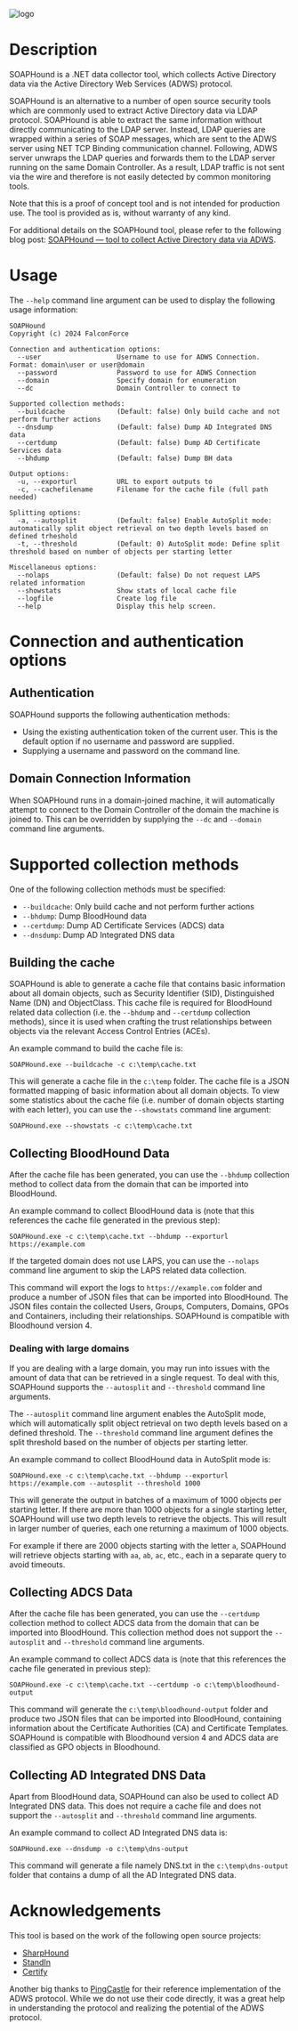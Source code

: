 ![logo](soaphound-logo.png)

# Description

SOAPHound is a .NET data collector tool, which collects Active Directory data via the Active Directory Web Services (ADWS) protocol.

SOAPHound is an alternative to a number of open source security tools which are commonly used to extract Active Directory data via LDAP protocol. SOAPHound is able to extract the same information without directly communicating to the LDAP server. Instead, LDAP queries are wrapped within a series of SOAP messages, which are sent to the ADWS server using NET TCP Binding communication channel. Following, ADWS server unwraps the LDAP queries and forwards them to the LDAP server running on the same Domain Controller. As a result, LDAP traffic is not sent via the wire and therefore is not easily detected by common monitoring tools.

Note that this is a proof of concept tool and is not intended for production use. The tool is provided as is, without warranty of any kind.

For additional details on the SOAPHound tool, please refer to the following blog post: [SOAPHound — tool to collect Active Directory data via ADWS](https://falconforce.nl/soaphound-tool-to-collect-active-directory-data-via-adws/).

# Usage

The `--help` command line argument can be used to display the following usage information:

```
SOAPHound
Copyright (c) 2024 FalconForce

Connection and authentication options:
  --user                   Username to use for ADWS Connection. Format: domain\user or user@domain
  --password               Password to use for ADWS Connection
  --domain                 Specify domain for enumeration
  --dc                     Domain Controller to connect to

Supported collection methods:
  --buildcache             (Default: false) Only build cache and not perform further actions
  --dnsdump                (Default: false) Dump AD Integrated DNS data
  --certdump               (Default: false) Dump AD Certificate Services data
  --bhdump                 (Default: false) Dump BH data

Output options:
  -u, --exporturl          URL to export outputs to 
  -c, --cachefilename      Filename for the cache file (full path needed)

Splitting options:
  -a, --autosplit          (Default: false) Enable AutoSplit mode: automatically split object retrieval on two depth levels based on defined trheshold
  -t, --threshold          (Default: 0) AutoSplit mode: Define split threshold based on number of objects per starting letter

Miscellaneous options:
  --nolaps                 (Default: false) Do not request LAPS related information
  --showstats              Show stats of local cache file
  --logfile                Create log file
  --help                   Display this help screen.
```

# Connection and authentication options

## Authentication

SOAPHound supports the following authentication methods:
* Using the existing authentication token of the current user. This is the default option if no username and password are supplied.
* Supplying a username and password on the command line.

## Domain Connection Information

When SOAPHound runs in a domain-joined machine, it will automatically attempt to connect to the Domain Controller of the domain the machine is joined to. 
This can be overridden by supplying the `--dc` and `--domain` command line arguments.

# Supported collection methods

One of the following collection methods must be specified:
* `--buildcache`: Only build cache and not perform further actions
* `--bhdump`: Dump BloodHound data
* `--certdump`: Dump AD Certificate Services (ADCS) data
* `--dnsdump`: Dump AD Integrated DNS data


## Building the cache

SOAPHound is able to generate a cache file that contains basic information about all domain objects, such as Security Identifier (SID), Distinguished Name (DN) and ObjectClass. 
This cache file is required for BloodHound related data collection (i.e. the `--bhdump` and `--certdump` collection methods), since it is used when crafting the trust relationships between objects via the relevant Access Control Entries (ACEs).

An example command to build the cache file is:

```
SOAPHound.exe --buildcache -c c:\temp\cache.txt
```

This will generate a cache file in the `c:\temp` folder. The cache file is a JSON formatted mapping of basic information about all domain objects.
To view some statistics about the cache file (i.e. number of domain objects starting with each letter), you can use the `--showstats` command line argument:

```
SOAPHound.exe --showstats -c c:\temp\cache.txt
```

## Collecting BloodHound Data

After the cache file has been generated, you can use the `--bhdump` collection method to collect data from the domain that can be imported into BloodHound.

An example command to collect BloodHound data is (note that this references the cache file generated in the previous step):

```
SOAPHound.exe -c c:\temp\cache.txt --bhdump --exporturl https://example.com
```

If the targeted domain does not use LAPS, you can use the `--nolaps` command line argument to skip the LAPS related data collection. 

This command will export the logs to `https://example.com` folder and produce a number of JSON files that can be imported into BloodHound. 
The JSON files contain the collected Users, Groups, Computers, Domains, GPOs and Containers, including their relationships. SOAPHound is compatible with Bloodhound version 4. 

### Dealing with large domains

If you are dealing with a large domain, you may run into issues with the amount of data that can be retrieved in a single request.
To deal with this, SOAPHound supports the `--autosplit` and `--threshold` command line arguments.

The `--autosplit` command line argument enables the AutoSplit mode, which will automatically split object retrieval on two depth levels based on a defined threshold.
The `--threshold` command line argument defines the split threshold based on the number of objects per starting letter.

An example command to collect BloodHound data in AutoSplit mode is:

```
SOAPHound.exe -c c:\temp\cache.txt --bhdump --exporturl https://example.com --autosplit --threshold 1000
```

This will generate the output in batches of a maximum of 1000 objects per starting letter. 
If there are more than 1000 objects for a single starting letter, SOAPHound will use two depth levels to retrieve the objects.
This will result in larger number of queries, each one returning a maximum of 1000 objects.

For example if there are 2000 objects starting with the letter `a`, SOAPHound will retrieve objects
starting with `aa`, `ab`, `ac`, etc., each in a separate query to avoid timeouts.

## Collecting ADCS Data

After the cache file has been generated, you can use the `--certdump` collection method to collect ADCS data from the domain that can be imported into BloodHound.
This collection method does not support the `--autosplit` and `--threshold` command line arguments.

An example command to collect ADCS data is (note that this references the cache file generated in previous step):

```
SOAPHound.exe -c c:\temp\cache.txt --certdump -o c:\temp\bloodhound-output
```

This command will generate the `c:\temp\bloodhound-output` folder and produce two JSON files that can be imported into BloodHound, containing information about the Certificate Authorities (CA) and Certificate Templates. SOAPHound is compatible with Bloodhound version 4 and ADCS data are classified as GPO objects in Bloodhound.

## Collecting AD Integrated DNS Data

Apart from BloodHound data, SOAPHound can also be used to collect AD Integrated DNS data. This does not require a cache file and does not support the `--autosplit` and `--threshold` command line arguments.

An example command to collect AD Integrated DNS data is:

```
SOAPHound.exe --dnsdump -o c:\temp\dns-output
```

This command will generate a file namely DNS.txt in the `c:\temp\dns-output` folder that contains a dump of all the AD Integrated DNS data.

# Acknowledgements

This tool is based on the work of the following open source projects:
* [SharpHound](https://github.com/BloodHoundAD/SharpHound/tree/dev)
* [StandIn](https://github.com/FuzzySecurity/StandIn)
* [Certify](https://github.com/GhostPack/Certify)

Another big thanks to [PingCastle](https://github.com/vletoux/pingcastle) for their reference implementation of the ADWS protocol. 
While we do not use their code directly, it was a great help in understanding the protocol and realizing the potential of the ADWS protocol.
